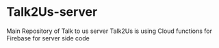# Talk2Us-server
Main Repository of Talk to us server
Talk2Us is using Cloud functions for Firebase for server side code
